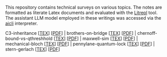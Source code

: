 This repository contains technical surveys on various topics. The notes are formatted as literate
Latex documents and evaluated with the [Litrepl](https://github.com/sergei-mironov/litrepl) tool.
The assistant LLM model employed in these writings was accessed via the
[aicli](https://github.com/sergei-mironov/aicli) interpreter.

<!--
``` sh
(cd tex;
FIRST=y
for f in $(ls -1 *tex | grep -v preamble.tex | grep -v '^_' | grep -v 'template') ; do
  NM=`basename $f .tex`
  TEX=$f
  PDF=$NM.pdf
  if test "$FIRST" = "y" ; then
    FIRST=n
  else
    echo -n " | "
  fi
  echo -n "$NM [[TEX](./tex/$TEX)] [[PDF](./tex/$PDF)]"
done
)
```
-->

<!--result-->
C3-inheritance [[TEX](./tex/C3-inheritance.tex)] [[PDF](./tex/C3-inheritance.pdf)] |
brothers-on-bridge [[TEX](./tex/brothers-on-bridge.tex)] [[PDF](./tex/brothers-on-bridge.pdf)] |
chernoff-bound-vs-qthreshhold [[TEX](./tex/chernoff-bound-vs-qthreshhold.tex)]
[[PDF](./tex/chernoff-bound-vs-qthreshhold.pdf)] | maxwell-sim [[TEX](./tex/maxwell-sim.tex)]
[[PDF](./tex/maxwell-sim.pdf)] | mechanical-bloch [[TEX](./tex/mechanical-bloch.tex)]
[[PDF](./tex/mechanical-bloch.pdf)] | pennylane-quantum-lock
[[TEX](./tex/pennylane-quantum-lock.tex)] [[PDF](./tex/pennylane-quantum-lock.pdf)] | stern-gerlach
[[TEX](./tex/stern-gerlach.tex)] [[PDF](./tex/stern-gerlach.pdf)]
<!--noresult-->
